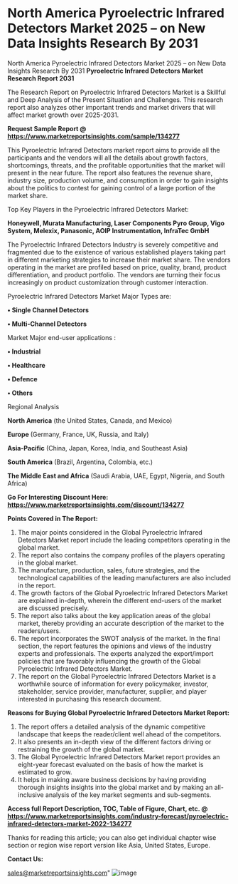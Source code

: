 # North America Pyroelectric Infrared Detectors Market 2025 – on New Data Insights Research By 2031
North America Pyroelectric Infrared Detectors Market 2025 – on New Data Insights Research By 2031
<strong>Pyroelectric Infrared Detectors Market Research Report 2031</strong>

The Research Report on Pyroelectric Infrared Detectors Market is a Skillful and Deep Analysis of the Present Situation and Challenges. This research report also analyzes other important trends and market drivers that will affect market growth over 2025-2031.

<strong>Request Sample Report @ <a href=https://www.marketreportsinsights.com/sample/134277>https://www.marketreportsinsights.com/sample/134277</a></strong>

This Pyroelectric Infrared Detectors market report aims to provide all the participants and the vendors will all the details about growth factors, shortcomings, threats, and the profitable opportunities that the market will present in the near future. The report also features the revenue share, industry size, production volume, and consumption in order to gain insights about the politics to contest for gaining control of a large portion of the market share.

Top Key Players in the Pyroelectric Infrared Detectors Market:

<strong>Honeywell, Murata Manufacturing, Laser Components Pyro Group, Vigo System, Melexix, Panasonic, AOIP Instrumentation, InfraTec GmbH</strong>

The Pyroelectric Infrared Detectors Industry is severely competitive and fragmented due to the existence of various established players taking part in different marketing strategies to increase their market share. The vendors operating in the market are profiled based on price, quality, brand, product differentiation, and product portfolio. The vendors are turning their focus increasingly on product customization through customer interaction.

Pyroelectric Infrared Detectors Market Major Types are:

<strong>• Single Channel Detectors

• Multi-Channel Detectors</strong>

Market Major end-user applications :

<strong>• Industrial

• Healthcare

• Defence

• Others</strong>

Regional Analysis

</u><strong><b>North America</b></strong> (the United States, Canada, and Mexico)

<strong><b>Europe </b></strong>(Germany, France, UK, Russia, and Italy)

<strong><b>Asia-Pacific</b></strong> (China, Japan, Korea, India, and Southeast Asia)

<strong><b>South America</b></strong> (Brazil, Argentina, Colombia, etc.)

<strong><b>The Middle East and Africa</b></strong> (Saudi Arabia, UAE, Egypt, Nigeria, and South Africa)

<strong>Go For Interesting Discount Here: <a href=https://www.marketreportsinsights.com/discount/134277>https://www.marketreportsinsights.com/discount/134277</a></strong>

<strong>Points Covered in The Report:</strong>
<ol>
  <li>The major points considered in the Global Pyroelectric Infrared Detectors Market report include the leading competitors operating in the global market.</li>
  <li>The report also contains the company profiles of the players operating in the global market.</li>
  <li>The manufacture, production, sales, future strategies, and the technological capabilities of the leading manufacturers are also included in the report.</li>
  <li>The growth factors of the Global Pyroelectric Infrared Detectors Market are explained in-depth, wherein the different end-users of the market are discussed precisely.</li>
  <li>The report also talks about the key application areas of the global market, thereby providing an accurate description of the market to the readers/users.</li>
  <li>The report incorporates the SWOT analysis of the market. In the final section, the report features the opinions and views of the industry experts and professionals. The experts analyzed the export/import policies that are favorably influencing the growth of the Global Pyroelectric Infrared Detectors Market.</li>
  <li>The report on the Global Pyroelectric Infrared Detectors Market is a worthwhile source of information for every policymaker, investor, stakeholder, service provider, manufacturer, supplier, and player interested in purchasing this research document.</li>
</ol>
<strong>Reasons for Buying Global Pyroelectric Infrared Detectors Market Report:</strong>

<ol>
  <li>The report offers a detailed analysis of the dynamic competitive landscape that keeps the reader/client well ahead of the competitors.</li>
  <li>It also presents an in-depth view of the different factors driving or restraining the growth of the global market.</li>
  <li>The Global Pyroelectric Infrared Detectors Market report provides an eight-year forecast evaluated on the basis of how the market is estimated to grow.</li>
  <li>It helps in making aware business decisions by having providing thorough insights insights into the global market and by making an all-inclusive analysis of the key market segments and sub-segments.</li>
</ol>
<strong>Access full Report Description, TOC, Table of Figure, Chart, etc. @ <a href=https://www.marketreportsinsights.com/industry-forecast/pyroelectric-infrared-detectors-market-2022-134277>https://www.marketreportsinsights.com/industry-forecast/pyroelectric-infrared-detectors-market-2022-134277</a></strong>


Thanks for reading this article; you can also get individual chapter wise section or region wise report version like Asia, United States, Europe.

<strong>Contact Us:</strong>

sales@marketreportsinsights.com"
![image](https://github.com/user-attachments/assets/b95b6f5a-4f0e-4f1e-8e0e-663362dc033a)
